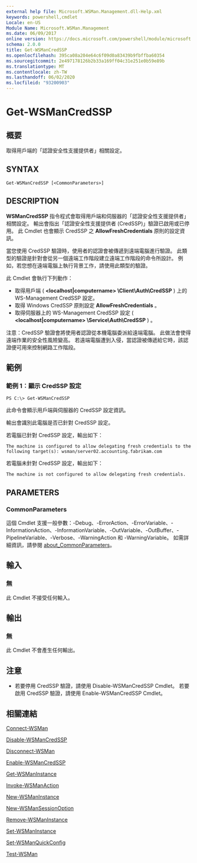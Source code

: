 ```yaml
---
external help file: Microsoft.WSMan.Management.dll-Help.xml
keywords: powershell,cmdlet
Locale: en-US
Module Name: Microsoft.WSMan.Management
ms.date: 06/09/2017
online version: https://docs.microsoft.com/powershell/module/microsoft.wsman.management/get-wsmancredssp?view=powershell-7.1&WT.mc_id=ps-gethelp
schema: 2.0.0
title: Get-WSManCredSSP
ms.openlocfilehash: 395ca08a204e64c6f09d0a83439b9fbffba60354
ms.sourcegitcommit: 2e497178126b2b33a169ff04c31e251e0b59e89b
ms.translationtype: MT
ms.contentlocale: zh-TW
ms.lasthandoff: 06/02/2020
ms.locfileid: "93200903"
---
```

# Get-WSManCredSSP

## 概要
取得用戶端的「認證安全性支援提供者」相關設定。

## SYNTAX

```
Get-WSManCredSSP [<CommonParameters>]
```

## DESCRIPTION
**WSManCredSSP** 指令程式會取得用戶端和伺服器的「認證安全性支援提供者」相關設定。
輸出會指出「認證安全性支援提供者 (CredSSP)」驗證已啟用或已停用。
此 Cmdlet 也會顯示 CredSSP 之 **AllowFreshCredentials** 原則的設定資訊。

當您使用 CredSSP 驗證時，使用者的認證會被傳遞到遠端電腦進行驗證。
此類型的驗證是針對會從另一個遠端工作階段建立遠端工作階段的命令所設計。
例如，若您想在遠端電腦上執行背景工作，請使用此類型的驗證。

此 Cmdlet 會執行下列動作：

- 取得用戶端 ( **\<localhost|computername\> \Client\Auth\CredSSP** ) 上的 WS-Management CredSSP 設定。
- 取得 Windows CredSSP 原則設定 **AllowFreshCredentials** 。
- 取得伺服器上的 WS-Management CredSSP 設定 ( **\<localhost|computername\> \Service\Auth\CredSSP** ) 。

注意：CredSSP 驗證會將使用者認證從本機電腦委派給遠端電腦。
此做法會使得遠端作業的安全性風險變高。
若遠端電腦遭到入侵，當認證被傳遞給它時，該認證便可用來控制網路工作階段。

## 範例

### 範例 1︰顯示 CredSSP 設定

```
PS C:\> Get-WSManCredSSP
```

此命令會顯示用戶端與伺服器的 CredSSP 設定資訊。

輸出會識別此電腦是否已針對 CredSSP 設定。

若電腦已針對 CredSSP 設定，輸出如下：

`The machine is configured to allow delegating fresh credentials to the following target(s): wsman/server02.accounting.fabrikam.com`

若電腦未針對 CredSSP 設定，輸出如下：

`The machine is not configured to allow delegating fresh credentials.`

## PARAMETERS

### CommonParameters
這個 Cmdlet 支援一般參數：-Debug、-ErrorAction、-ErrorVariable、-InformationAction、-InformationVariable、-OutVariable、-OutBuffer、-PipelineVariable、-Verbose、-WarningAction 和 -WarningVariable。 如需詳細資訊，請參閱 [about_CommonParameters](https://go.microsoft.com/fwlink/?LinkID=113216)。

## 輸入

### 無
此 Cmdlet 不接受任何輸入。

## 輸出

### 無
此 Cmdlet 不會產生任何輸出。

## 注意

* 若要停用 CredSSP 驗證，請使用 Disable-WSManCredSSP Cmdlet。 若要啟用 CredSSP 驗證，請使用 Enable-WSManCredSSP Cmdlet。

## 相關連結

[Connect-WSMan](Connect-WSMan.md)

[Disable-WSManCredSSP](Disable-WSManCredSSP.md)

[Disconnect-WSMan](Disconnect-WSMan.md)

[Enable-WSManCredSSP](Enable-WSManCredSSP.md)

[Get-WSManInstance](Get-WSManInstance.md)

[Invoke-WSManAction](Invoke-WSManAction.md)

[New-WSManInstance](New-WSManInstance.md)

[New-WSManSessionOption](New-WSManSessionOption.md)

[Remove-WSManInstance](Remove-WSManInstance.md)

[Set-WSManInstance](Set-WSManInstance.md)

[Set-WSManQuickConfig](Set-WSManQuickConfig.md)

[Test-WSMan](Test-WSMan.md)

